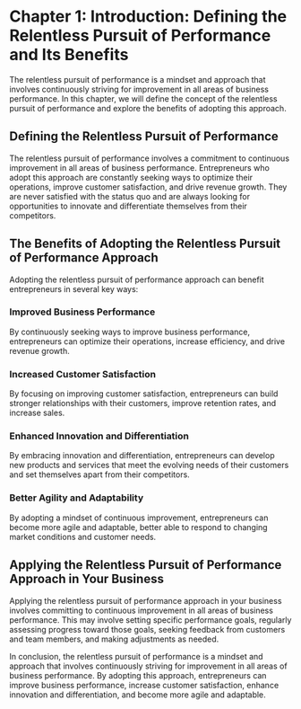 Chapter 1: Introduction: Defining the Relentless Pursuit of Performance and Its Benefits
========================================================================================

The relentless pursuit of performance is a mindset and approach that involves continuously striving for improvement in all areas of business performance. In this chapter, we will define the concept of the relentless pursuit of performance and explore the benefits of adopting this approach.

Defining the Relentless Pursuit of Performance
----------------------------------------------

The relentless pursuit of performance involves a commitment to continuous improvement in all areas of business performance. Entrepreneurs who adopt this approach are constantly seeking ways to optimize their operations, improve customer satisfaction, and drive revenue growth. They are never satisfied with the status quo and are always looking for opportunities to innovate and differentiate themselves from their competitors.

The Benefits of Adopting the Relentless Pursuit of Performance Approach
-----------------------------------------------------------------------

Adopting the relentless pursuit of performance approach can benefit entrepreneurs in several key ways:

### Improved Business Performance

By continuously seeking ways to improve business performance, entrepreneurs can optimize their operations, increase efficiency, and drive revenue growth.

### Increased Customer Satisfaction

By focusing on improving customer satisfaction, entrepreneurs can build stronger relationships with their customers, improve retention rates, and increase sales.

### Enhanced Innovation and Differentiation

By embracing innovation and differentiation, entrepreneurs can develop new products and services that meet the evolving needs of their customers and set themselves apart from their competitors.

### Better Agility and Adaptability

By adopting a mindset of continuous improvement, entrepreneurs can become more agile and adaptable, better able to respond to changing market conditions and customer needs.

Applying the Relentless Pursuit of Performance Approach in Your Business
------------------------------------------------------------------------

Applying the relentless pursuit of performance approach in your business involves committing to continuous improvement in all areas of business performance. This may involve setting specific performance goals, regularly assessing progress toward those goals, seeking feedback from customers and team members, and making adjustments as needed.

In conclusion, the relentless pursuit of performance is a mindset and approach that involves continuously striving for improvement in all areas of business performance. By adopting this approach, entrepreneurs can improve business performance, increase customer satisfaction, enhance innovation and differentiation, and become more agile and adaptable.
